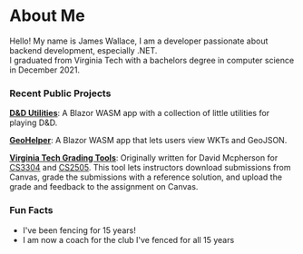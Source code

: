 <!--
**jamesw98/jamesw98** is a ✨ _special_ ✨ repository because its `README.md` (this file) appears on your GitHub profile.

Here are some ideas to get you started:

- 🔭 I’m currently working on ...
- 🌱 I’m currently learning ...
- 👯 I’m looking to collaborate on ...
- 🤔 I’m looking for help with ...
- 💬 Ask me about ...
- 📫 How to reach me: ...
- 😄 Pronouns: ...
- ⚡ Fun fact: ...
-->

# About Me
Hello! My name is James Wallace, I am a developer passionate about backend development, especially .NET.    
I graduated from Virginia Tech with a bachelors degree in computer science in December 2021. 

### Recent Public Projects  
**[D&D Utilities](https://github.com/jamesw98/dnd-utils)**: A Blazor WASM app with a collection of little utilities for playing D&D.

**[GeoHelper](https://github.com/jamesw98/GeoHelper)**: A Blazor WASM app that lets users view WKTs and GeoJSON. 

**[Virginia Tech Grading Tools](https://github.com/jamesw98/GradingTools)**: Originally written for David Mcpherson for [CS3304](https://cs.vt.edu/Undergraduate/courses/CS3304.html) and [CS2505](https://courses.cs.vt.edu/~cs2505/spring2020/). This tool lets instructors download submissions from Canvas, grade the submissions with a reference solution, and upload the grade and feedback to the assignment on Canvas. 

### Fun Facts

* I've been fencing for 15 years!
* I am now a coach for the club I've fenced for all 15 years


